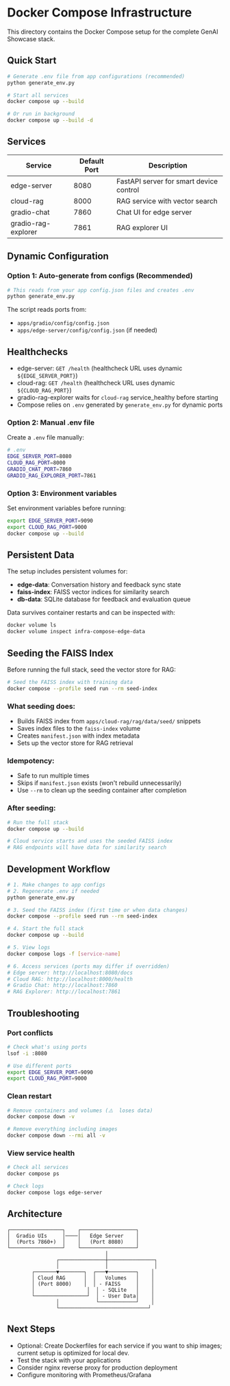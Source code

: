 # Docker Compose Infrastructure

This directory contains the Docker Compose setup for the complete GenAI Showcase stack.

## Quick Start

```bash
# Generate .env file from app configurations (recommended)
python generate_env.py

# Start all services
docker compose up --build

# Or run in background
docker compose up --build -d
```

## Services

| Service | Default Port | Description |
|---------|--------------|-------------|
| edge-server | 8080 | FastAPI server for smart device control |
| cloud-rag | 8000 | RAG service with vector search |
| gradio-chat | 7860 | Chat UI for edge server |
| gradio-rag-explorer | 7861 | RAG explorer UI |

## Dynamic Configuration

### Option 1: Auto-generate from configs (Recommended)

```bash
# This reads from your app config.json files and creates .env
python generate_env.py
```

The script reads ports from:
- `apps/gradio/config/config.json`
- `apps/edge-server/config/config.json` (if needed)

## Healthchecks
- edge-server: `GET /health` (healthcheck URL uses dynamic `${EDGE_SERVER_PORT}`)
- cloud-rag: `GET /health` (healthcheck URL uses dynamic `${CLOUD_RAG_PORT}`)
- gradio-rag-explorer waits for `cloud-rag` service_healthy before starting
- Compose relies on `.env` generated by `generate_env.py` for dynamic ports

### Option 2: Manual .env file

Create a `.env` file manually:

```bash
# .env
EDGE_SERVER_PORT=8080
CLOUD_RAG_PORT=8000
GRADIO_CHAT_PORT=7860
GRADIO_RAG_EXPLORER_PORT=7861
```

### Option 3: Environment variables

Set environment variables before running:

```bash
export EDGE_SERVER_PORT=9090
export CLOUD_RAG_PORT=9000
docker compose up --build
```

## Persistent Data

The setup includes persistent volumes for:

- **edge-data**: Conversation history and feedback sync state
- **faiss-index**: FAISS vector indices for similarity search
- **db-data**: SQLite database for feedback and evaluation queue

Data survives container restarts and can be inspected with:

```bash
docker volume ls
docker volume inspect infra-compose-edge-data
```

## Seeding the FAISS Index

Before running the full stack, seed the vector store for RAG:

```bash
# Seed the FAISS index with training data
docker compose --profile seed run --rm seed-index
```

### What seeding does:
- Builds FAISS index from `apps/cloud-rag/rag/data/seed/` snippets
- Saves index files to the `faiss-index` volume
- Creates `manifest.json` with index metadata
- Sets up the vector store for RAG retrieval

### Idempotency:
- Safe to run multiple times
- Skips if `manifest.json` exists (won't rebuild unnecessarily)
- Use `--rm` to clean up the seeding container after completion

### After seeding:
```bash
# Run the full stack
docker compose up --build

# Cloud service starts and uses the seeded FAISS index
# RAG endpoints will have data for similarity search
```

## Development Workflow

```bash
# 1. Make changes to app configs
# 2. Regenerate .env if needed
python generate_env.py

# 3. Seed the FAISS index (first time or when data changes)
docker compose --profile seed run --rm seed-index

# 4. Start the full stack
docker compose up --build

# 5. View logs
docker compose logs -f [service-name]

# 6. Access services (ports may differ if overridden)
# Edge server: http://localhost:8080/docs
# Cloud RAG: http://localhost:8000/health
# Gradio Chat: http://localhost:7860
# RAG Explorer: http://localhost:7861
```

## Troubleshooting

### Port conflicts
```bash
# Check what's using ports
lsof -i :8080

# Use different ports
export EDGE_SERVER_PORT=9090
export CLOUD_RAG_PORT=9000
```

### Clean restart
```bash
# Remove containers and volumes (⚠️  loses data)
docker compose down -v

# Remove everything including images
docker compose down --rmi all -v
```

### View service health
```bash
# Check all services
docker compose ps

# Check logs
docker compose logs edge-server
```

## Architecture

```
┌─────────────────┐    ┌──────────────────┐
│  Gradio UIs     │────│   Edge Server    │
│  (Ports 7860+)  │    │   (Port 8080)    │
└─────────────────┘    └──────────────────┘
                                │
                ┌───────────────┼───────────────┐
                │               │               │
        ┌───────▼────────┐  ┌───▼─────────┐    │
        │ Cloud RAG      │  │   Volumes   │    │
        │ (Port 8000)    │  │ - FAISS     │    │
        │                 │  │ - SQLite   │    │
        └─────────────────┘  │ - User Data│    │
                │            └────────────┘    │
                └─────────────────────────────┘
```

## Next Steps

- Optional: Create Dockerfiles for each service if you want to ship images; current setup is optimized for local dev.
- Test the stack with your applications
- Consider nginx reverse proxy for production deployment
- Configure monitoring with Prometheus/Grafana
